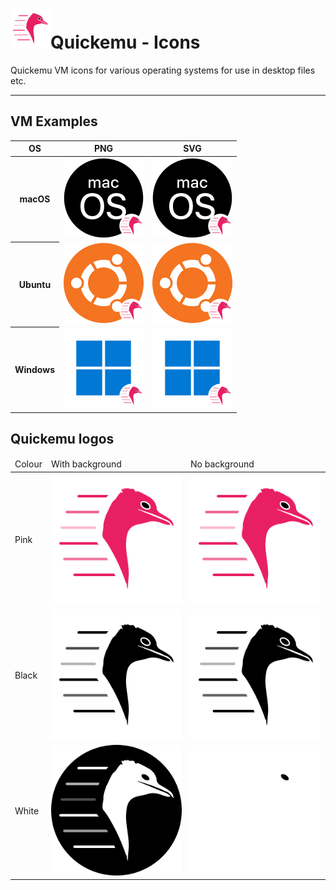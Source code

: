 <h1><img src="quickemu.png" alt="quickemu" width="64" />Quickemu - Icons</h1>

Quickemu VM icons for various operating systems for use in desktop files etc.

<hr />

## VM Examples
<table>
	<thead>
		<tr>
			<th>OS</th>
			<th>PNG</th>
			<th>SVG</tg>
		</tr>
	</thead>
	<tbody>
		<tr>
			<th><b>macOS</b></th>
			<td><img src="examples/macos.png" alt="macOS PNG" width="128"/></td>
			<td><img src="examples/macos.svg" alt="macOS SVG" width="128"/></td>
		</tr>
		<tr>
			<th><b>Ubuntu</b></th>
			<td><img src="examples/ubuntu.png" alt="Ubuntu PNG" width="128"/></td>
			<td><img src="examples/ubuntu.svg" alt="Ubuntu SVG" width="128"/></td>
		</tr>
		<tr>
			<th><b>Windows</b></th>
			<td><img src="examples/windows.png" alt="Windows PNG" width="128"/></td>
			<td><img src="examples/windows.svg" alt="Window SVG" width="128"/></td>
		</tr>
   	</tbody>
</table>

## Quickemu logos
<table>
	<thead>
		<tr>
			<td>Colour</td>
			<td>With background</td>
			<td>No background</td>
		</tr>
	</thead>
	<tbody>
		<tr>
			<td>Pink</td>
			<td><img src="src/quickemu-pink.svg" alt="Quickemu pink with background" /></td>
			<td><img src="src/quickemu-pink-nobg.svg" alt="Quickemu pink without background" /></td>
		</tr>
		<tr>
			<td>Black</td>
			<td><img src="src/quickemu-black.svg" alt="Quickemu black with background" /></td>
			<td><img src="src/quickemu-black-nobg.svg" alt="Quickemu black without background" /></td>
		</tr>
		<tr>
			<td>White</td>
			<td><img src="src/quickemu-white.svg" alt="Quickemu white with background" /></td>
			<td><img src="src/quickemu-white-nobg.svg" alt="Quickemu white without background" /></td>
		</tr>
	</tbody>
</table>
